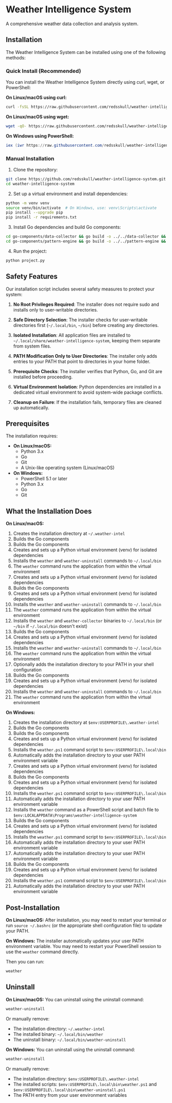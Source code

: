 # Weather Intelligence System

A comprehensive weather data collection and analysis system.

## Installation

The Weather Intelligence System can be installed using one of the following methods:

### Quick Install (Recommended)

You can install the Weather Intelligence System directly using curl, wget, or PowerShell:

**On Linux/macOS using curl:**
```bash
curl -fsSL https://raw.githubusercontent.com/redsskull/weather-intelligence-system/main/install.sh | bash
```

**On Linux/macOS using wget:**
```bash
wget -qO- https://raw.githubusercontent.com/redsskull/weather-intelligence-system/main/install.sh | bash
```

**On Windows using PowerShell:**
```powershell
iex (iwr https://raw.githubusercontent.com/redsskull/weather-intelligence-system/main/install.ps1 -UseBasicParsing)
```

### Manual Installation

1. Clone the repository:
```bash
git clone https://github.com/redsskull/weather-intelligence-system.git
cd weather-intelligence-system
```

2. Set up a virtual environment and install dependencies:
```bash
python -m venv venv
source venv/bin/activate  # On Windows, use: venv\Scripts\activate
pip install --upgrade pip
pip install -r requirements.txt
```

3. Install Go dependencies and build Go components:
```bash
cd go-components/data-collector && go build -o ../../data-collector && cd ../..
cd go-components/pattern-engine && go build -o ../../pattern-engine && cd ../..
```

4. Run the project:
```bash
python project.py
```

## Safety Features

Our installation script includes several safety measures to protect your system:

1. **No Root Privileges Required**: The installer does not require sudo and installs only to user-writable directories.

2. **Safe Directory Selection**: The installer checks for user-writable directories first (`~/.local/bin`, `~/bin`) before creating any directories.

3. **Isolated Installation**: All application files are installed to `~/.local/share/weather-intelligence-system`, keeping them separate from system files.

4. **PATH Modification Only to User Directories**: The installer only adds entries to your PATH that point to directories in your home folder.

5. **Prerequisite Checks**: The installer verifies that Python, Go, and Git are installed before proceeding.

6. **Virtual Environment Isolation**: Python dependencies are installed in a dedicated virtual environment to avoid system-wide package conflicts.

7. **Cleanup on Failure**: If the installation fails, temporary files are cleaned up automatically.

## Prerequisites

The installation requires:
- **On Linux/macOS:**
  - Python 3.x
  - Go
  - Git
  - A Unix-like operating system (Linux/macOS)
- **On Windows:**
  - PowerShell 5.1 or later
  - Python 3.x
  - Go
  - Git

## What the Installation Does

**On Linux/macOS:**
1. Creates the installation directory at `~/.weather-intel`
2. Builds the Go components
2. Builds the Go components
3. Creates and sets up a Python virtual environment (venv) for isolated dependencies
4. Installs the `weather` and `weather-uninstall` commands to `~/.local/bin`
5. The `weather` command runs the application from within the virtual environment
3. Creates and sets up a Python virtual environment (venv) for isolated dependencies
2. Builds the Go components
3. Creates and sets up a Python virtual environment (venv) for isolated dependencies
4. Installs the `weather` and `weather-uninstall` commands to `~/.local/bin`
5. The `weather` command runs the application from within the virtual environment
4. Installs the `weather` and `weather-collector` binaries to `~/.local/bin` (or `~/bin` if `~/.local/bin` doesn't exist)
2. Builds the Go components
3. Creates and sets up a Python virtual environment (venv) for isolated dependencies
4. Installs the `weather` and `weather-uninstall` commands to `~/.local/bin`
5. The `weather` command runs the application from within the virtual environment
5. Optionally adds the installation directory to your PATH in your shell configuration
2. Builds the Go components
3. Creates and sets up a Python virtual environment (venv) for isolated dependencies
4. Installs the `weather` and `weather-uninstall` commands to `~/.local/bin`
5. The `weather` command runs the application from within the virtual environment

**On Windows:**
1. Creates the installation directory at `$env:USERPROFILE\.weather-intel`
2. Builds the Go components
2. Builds the Go components
3. Creates and sets up a Python virtual environment (venv) for isolated dependencies
4. Installs the `weather.ps1` command script to `$env:USERPROFILE\.local\bin`
5. Automatically adds the installation directory to your user PATH environment variable
3. Creates and sets up a Python virtual environment (venv) for isolated dependencies
2. Builds the Go components
3. Creates and sets up a Python virtual environment (venv) for isolated dependencies
4. Installs the `weather.ps1` command script to `$env:USERPROFILE\.local\bin`
5. Automatically adds the installation directory to your user PATH environment variable
4. Installs the `weather` command as a PowerShell script and batch file to `$env:LOCALAPPDATA\Programs\weather-intelligence-system`
2. Builds the Go components
3. Creates and sets up a Python virtual environment (venv) for isolated dependencies
4. Installs the `weather.ps1` command script to `$env:USERPROFILE\.local\bin`
5. Automatically adds the installation directory to your user PATH environment variable
5. Automatically adds the installation directory to your user PATH environment variable
2. Builds the Go components
3. Creates and sets up a Python virtual environment (venv) for isolated dependencies
4. Installs the `weather.ps1` command script to `$env:USERPROFILE\.local\bin`
5. Automatically adds the installation directory to your user PATH environment variable

## Post-Installation

**On Linux/macOS:**
After installation, you may need to restart your terminal or run `source ~/.bashrc` (or the appropriate shell configuration file) to update your PATH.

**On Windows:**
The installer automatically updates your user PATH environment variable. You may need to restart your PowerShell session to use the `weather` command directly.

Then you can run:
```bash
weather
```

## Uninstall

**On Linux/macOS:**
You can uninstall using the uninstall command:
```bash
weather-uninstall
```
Or manually remove:
- The installation directory: `~/.weather-intel`
- The installed binary: `~/.local/bin/weather`
- The uninstall binary: `~/.local/bin/weather-uninstall`

**On Windows:**
You can uninstall using the uninstall command:
```powershell
weather-uninstall
```
Or manually remove:
- The installation directory: `$env:USERPROFILE\.weather-intel`
- The installed scripts: `$env:USERPROFILE\.local\bin\weather.ps1` and `$env:USERPROFILE\.local\bin\weather-uninstall.ps1`
- The PATH entry from your user environment variables
